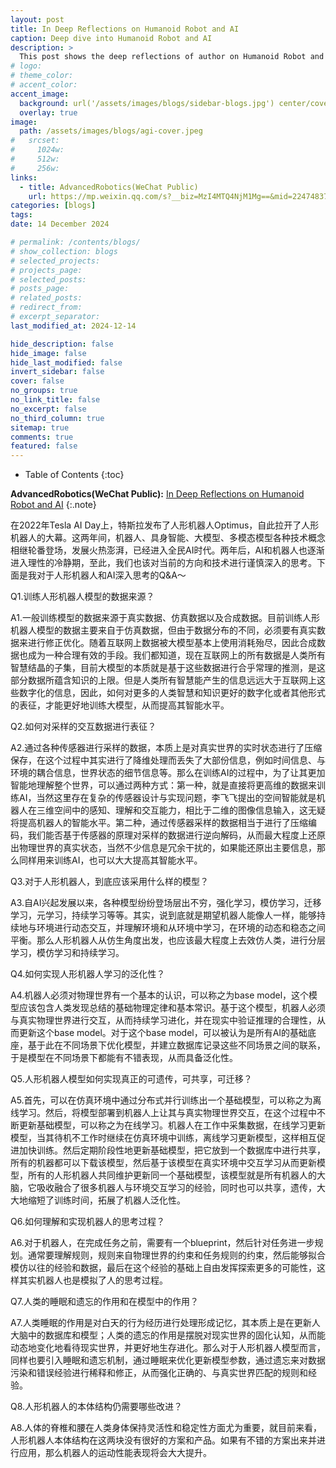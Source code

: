 ```yaml
---
layout: post
title: In Deep Reflections on Humanoid Robot and AI
caption: Deep dive into Humanoid Robot and AI
description: >
  This post shows the deep reflections of author on Humanoid Robot and AI so far.
# logo:
# theme_color:
# accent_color:
accent_image:
  background: url('/assets/images/blogs/sidebar-blogs.jpg') center/cover
  overlay: true
image:
  path: /assets/images/blogs/agi-cover.jpeg
#   srcset:
#     1024w:
#     512w:
#     256w:
links:
  - title: AdvancedRobotics(WeChat Public)
    url: https://mp.weixin.qq.com/s?__biz=MzI4MTQ4NjM1Mg==&mid=2247483728&idx=1&sn=4c99e4bd3e31c27c9c68801c48f08a3d&chksm=eba9342fdcdebd39bd26266f6cb5026adc3e8262e857bb13ca3b107937e3497f7ef6d11adb32&token=775171262&lang=zh_CN#rd
categories: [blogs]
tags:
date: 14 December 2024

# permalink: /contents/blogs/
# show_collection: blogs
# selected_projects:
# projects_page:
# selected_posts:
# posts_page:
# related_posts:
# redirect_from:
# excerpt_separator:
last_modified_at: 2024-12-14

hide_description: false
hide_image: false
hide_last_modified: false
invert_sidebar: false
cover: false
no_groups: true
no_link_title: false
no_excerpt: false
no_third_column: true
sitemap: true
comments: true
featured: false
---
```


- Table of Contents
{:toc}

**AdvancedRobotics(WeChat Public):** [In Deep Reflections on Humanoid Robot and AI](https://mp.weixin.qq.com/s?__biz=MzI4MTQ4NjM1Mg==&mid=2247483728&idx=1&sn=4c99e4bd3e31c27c9c68801c48f08a3d&chksm=eba9342fdcdebd39bd26266f6cb5026adc3e8262e857bb13ca3b107937e3497f7ef6d11adb32&token=775171262&lang=zh_CN#rd)
{:.note}

在2022年Tesla AI Day上，特斯拉发布了人形机器人Optimus，自此拉开了人形机器人的大幕。这两年间，机器人、具身智能、大模型、多模态模型各种技术概念相继轮番登场，发展火热澎湃，已经进入全民AI时代。两年后，AI和机器人也逐渐进入理性的冷静期，至此，我们也该对当前的方向和技术进行谨慎深入的思考。下面是我对于人形机器人和AI深入思考的Q&A～


Q1.训练人形机器人模型的数据来源？

A1.一般训练模型的数据来源于真实数据、仿真数据以及合成数据。目前训练人形机器人模型的数据主要来自于仿真数据，但由于数据分布的不同，必须要有真实数据来进行修正优化。随着互联网上数据被大模型基本上使用消耗殆尽，因此合成数据也成为一种合理有效的手段。我们都知道，现在互联网上的所有数据是人类所有智慧结晶的子集，目前大模型的本质就是基于这些数据进行合乎常理的推测，是这部分数据所蕴含知识的上限。但是人类所有智慧能产生的信息远远大于互联网上这些数字化的信息，因此，如何对更多的人类智慧和知识更好的数字化或者其他形式的表征，才能更好地训练大模型，从而提高其智能水平。


Q2.如何对采样的交互数据进行表征？

A2.通过各种传感器进行采样的数据，本质上是对真实世界的实时状态进行了压缩保存，在这个过程中其实进行了降维处理而丢失了大部份信息，例如时间信息、与环境的耦合信息，世界状态的细节信息等。那么在训练AI的过程中，为了让其更加智能地理解整个世界，可以通过两种方式：第一种，就是直接将更高维的数据来训练AI，当然这里存在复杂的传感器设计与实现问题，李飞飞提出的空间智能就是机器人在三维空间中的感知、理解和交互能力，相比于二维的图像信息输入，这无疑将提高机器人的智能水平。第二种，通过传感器采样的数据相当于进行了压缩编码，我们能否基于传感器的原理对采样的数据进行逆向解码，从而最大程度上还原出物理世界的真实状态，当然不少信息是冗余干扰的，如果能还原出主要信息，那么同样用来训练AI，也可以大大提高其智能水平。


Q3.对于人形机器人，到底应该采用什么样的模型？

A3.自AI兴起发展以来，各种模型纷纷登场层出不穷，强化学习，模仿学习，迁移学习，元学习，持续学习等等。其实，说到底就是期望机器人能像人一样，能够持续地与环境进行动态交互，并理解环境和从环境中学习，在环境的动态和稳态之间平衡。那么人形机器人从仿生角度出发，也应该最大程度上去效仿人类，进行分层学习，模仿学习和持续学习。


Q4.如何实现人形机器人学习的泛化性？

A4.机器人必须对物理世界有一个基本的认识，可以称之为base model，这个模型应该包含人类发现总结的基础物理定律和基本常识。基于这个模型，机器人必须与真实物理世界进行交互，从而持续学习进化，并在现实中验证推理的合理性，从而更新这个base model。对于这个base model，可以被认为是所有AI的基础底座，基于此在不同场景下优化模型，并建立数据库记录这些不同场景之间的联系，于是模型在不同场景下都能有不错表现，从而具备泛化性。


Q5.人形机器人模型如何实现真正的可遗传，可共享，可迁移？

A5.首先，可以在仿真环境中通过分布式并行训练出一个基础模型，可以称之为离线学习。然后，将模型部署到机器人上让其与真实物理世界交互，在这个过程中不断更新基础模型，可以称之为在线学习。机器人在工作中采集数据，在线学习更新模型，当其待机不工作时继续在仿真环境中训练，离线学习更新模型，这样相互促进加快训练。然后定期阶段性地更新基础模型，把它放到一个数据库中进行共享，所有的机器都可以下载该模型，然后基于该模型在真实环境中交互学习从而更新模型，所有的人形机器人共同维护更新同一个基础模型，该模型就是所有机器人的大脑，它吸收融合了很多机器人与环境交互学习的经验，同时也可以共享，遗传，大大地缩短了训练时间，拓展了机器人泛化性。


Q6.如何理解和实现机器人的思考过程？

A6.对于机器人，在完成任务之前，需要有一个blueprint，然后针对任务进一步规划。通常要理解规则，规则来自物理世界的约束和任务规则的约束，然后能够拟合模仿以往的经验和数据，最后在这个经验的基础上自由发挥探索更多的可能性，这样其实机器人也是模拟了人的思考过程。


Q7.人类的睡眠和遗忘的作用和在模型中的作用？

A7.人类睡眠的作用是对白天的行为经历进行处理形成记忆，其本质上是在更新人大脑中的数据库和模型；人类的遗忘的作用是摆脱对现实世界的固化认知，从而能动态地变化地看待现实世界，并更好地生存进化。那么对于人形机器人模型而言，同样也要引入睡眠和遗忘机制，通过睡眠来优化更新模型参数，通过遗忘来对数据污染和错误经验进行稀释和修正，从而强化正确的、与真实世界匹配的规则和经验。


Q8.人形机器人的本体结构仍需要哪些改进？

A8.人体的脊椎和腰在人类身体保持灵活性和稳定性方面尤为重要，就目前来看，人形机器人本体结构在这两块没有很好的方案和产品。如果有不错的方案出来并进行应用，那么机器人的运动性能表现将会大大提升。
